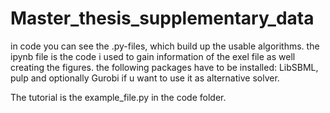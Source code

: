 # Master_thesis_supplementary_data
in code you can see the .py-files, which build up the usable algorithms.
the ipynb file is the code i used to gain information of the exel file as well creating the figures.
the following packages have to be installed: LibSBML, pulp and optionally Gurobi if u want to use it as alternative solver.

The tutorial is the example_file.py in the code folder.
